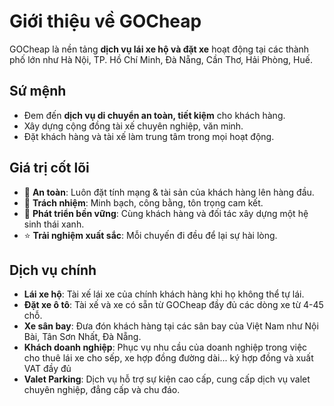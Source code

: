 # Giới thiệu về GOCheap

GOCheap là nền tảng **dịch vụ lái xe hộ và đặt xe** hoạt động tại các thành phố lớn như Hà Nội, TP. Hồ Chí Minh, Đà Nẵng, Cần Thơ, Hải Phòng, Huế.

## Sứ mệnh
- Đem đến **dịch vụ di chuyển an toàn, tiết kiệm** cho khách hàng.  
- Xây dựng cộng đồng tài xế chuyên nghiệp, văn minh.  
- Đặt khách hàng và tài xế làm trung tâm trong mọi hoạt động.  

## Giá trị cốt lõi
- 🚗 **An toàn**: Luôn đặt tính mạng & tài sản của khách hàng lên hàng đầu.  
- 🤝 **Trách nhiệm**: Minh bạch, công bằng, tôn trọng cam kết.  
- 🌱 **Phát triển bền vững**: Cùng khách hàng và đối tác xây dựng một hệ sinh thái xanh.  
- ⭐ **Trải nghiệm xuất sắc**: Mỗi chuyến đi đều để lại sự hài lòng.  

## Dịch vụ chính
- **Lái xe hộ**: Tài xế lái xe của chính khách hàng khi họ không thể tự lái.  
- **Đặt xe ô tô**: Tài xế và xe có sẵn từ GOCheap đầy đủ các dòng xe từ 4-45 chỗ.  
- **Xe sân bay**: Đưa đón khách hàng tại các sân bay của Việt Nam như Nội Bài, Tân Sơn Nhất, Đà Nẵng.  
- **Khách doanh nghiệp**: Phục vụ nhu cầu của doanh nghiệp trong việc cho thuê lái xe cho sếp, xe hợp đồng đường dài... ký hợp đồng và xuất VAT đầy đủ
- **Valet Parking**: Dịch vụ hỗ trợ sự kiện cao cấp, cung cấp dịch vụ valet chuyên nghiệp, đẳng cấp và chu đáo.
